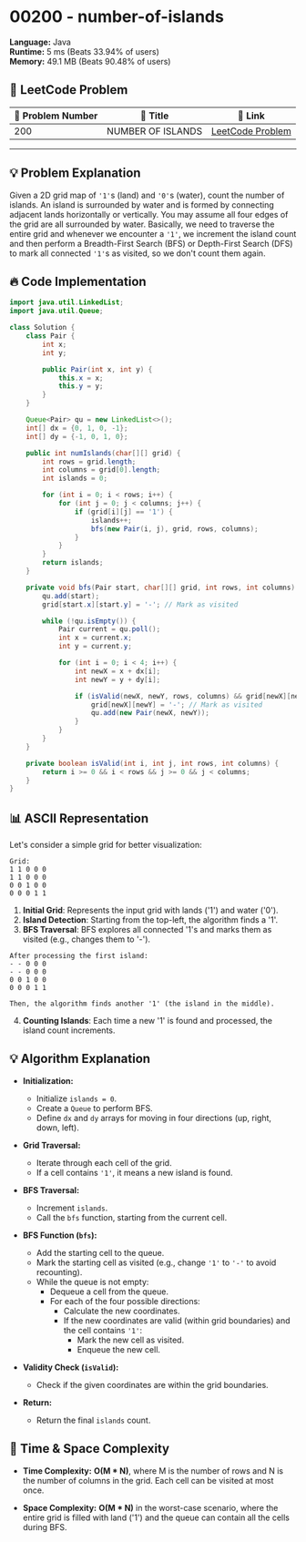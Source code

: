 # 00200 - number-of-islands
    
**Language:** Java  
**Runtime:** 5 ms (Beats 33.94% of users)  
**Memory:** 49.1 MB (Beats 90.48% of users)  

## 📝 **LeetCode Problem**
| 🔢 Problem Number | 📌 Title | 🔗 Link |
|------------------|--------------------------|--------------------------|
| 200 | NUMBER OF ISLANDS | [LeetCode Problem](https://leetcode.com/problems/number-of-islands/) |

---

## 💡 **Problem Explanation**

Given a 2D grid map of `'1'`s (land) and `'0'`s (water), count the number of islands. An island is surrounded by water and is formed by connecting adjacent lands horizontally or vertically. You may assume all four edges of the grid are all surrounded by water.  Basically, we need to traverse the entire grid and whenever we encounter a `'1'`, we increment the island count and then perform a Breadth-First Search (BFS) or Depth-First Search (DFS) to mark all connected `'1'`s as visited, so we don't count them again.

## 🔥 **Code Implementation**

```java
import java.util.LinkedList;
import java.util.Queue;

class Solution {
    class Pair {
        int x;
        int y;

        public Pair(int x, int y) {
            this.x = x;
            this.y = y;
        }
    }

    Queue<Pair> qu = new LinkedList<>();
    int[] dx = {0, 1, 0, -1};
    int[] dy = {-1, 0, 1, 0};

    public int numIslands(char[][] grid) {
        int rows = grid.length;
        int columns = grid[0].length;
        int islands = 0;

        for (int i = 0; i < rows; i++) {
            for (int j = 0; j < columns; j++) {
                if (grid[i][j] == '1') {
                    islands++;
                    bfs(new Pair(i, j), grid, rows, columns);
                }
            }
        }
        return islands;
    }

    private void bfs(Pair start, char[][] grid, int rows, int columns) {
        qu.add(start);
        grid[start.x][start.y] = '-'; // Mark as visited

        while (!qu.isEmpty()) {
            Pair current = qu.poll();
            int x = current.x;
            int y = current.y;

            for (int i = 0; i < 4; i++) {
                int newX = x + dx[i];
                int newY = y + dy[i];

                if (isValid(newX, newY, rows, columns) && grid[newX][newY] == '1') {
                    grid[newX][newY] = '-'; // Mark as visited
                    qu.add(new Pair(newX, newY));
                }
            }
        }
    }

    private boolean isValid(int i, int j, int rows, int columns) {
        return i >= 0 && i < rows && j >= 0 && j < columns;
    }
}
```

## 📊 **ASCII Representation**

Let's consider a simple grid for better visualization:

```
Grid:
1 1 0 0 0
1 1 0 0 0
0 0 1 0 0
0 0 0 1 1
```

1.  **Initial Grid**: Represents the input grid with lands ('1') and water ('0').
2.  **Island Detection**: Starting from the top-left, the algorithm finds a '1'.
3.  **BFS Traversal**: BFS explores all connected '1's and marks them as visited (e.g., changes them to '-').

```
After processing the first island:
- - 0 0 0
- - 0 0 0
0 0 1 0 0
0 0 0 1 1

Then, the algorithm finds another '1' (the island in the middle).
```

4.  **Counting Islands**: Each time a new '1' is found and processed, the island count increments.

## 💡 Algorithm Explanation

*   **Initialization:**
    *   Initialize `islands = 0`.
    *   Create a `Queue` to perform BFS.
    *   Define `dx` and `dy` arrays for moving in four directions (up, right, down, left).

*   **Grid Traversal:**
    *   Iterate through each cell of the grid.
    *   If a cell contains `'1'`, it means a new island is found.

*   **BFS Traversal:**
    *   Increment `islands`.
    *   Call the `bfs` function, starting from the current cell.

*   **BFS Function (`bfs`):**
    *   Add the starting cell to the queue.
    *   Mark the starting cell as visited (e.g., change `'1'` to `'-'` to avoid recounting).
    *   While the queue is not empty:
        *   Dequeue a cell from the queue.
        *   For each of the four possible directions:
            *   Calculate the new coordinates.
            *   If the new coordinates are valid (within grid boundaries) and the cell contains `'1'`:
                *   Mark the new cell as visited.
                *   Enqueue the new cell.

*   **Validity Check (`isValid`):**
    *   Check if the given coordinates are within the grid boundaries.

*   **Return:**
    *   Return the final `islands` count.

## 🚀 **Time & Space Complexity**

*   **Time Complexity:** **O(M * N)**, where M is the number of rows and N is the number of columns in the grid.  Each cell can be visited at most once.

*   **Space Complexity:** **O(M * N)** in the worst-case scenario, where the entire grid is filled with land ('1') and the queue can contain all the cells during BFS.
    